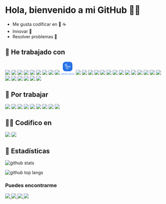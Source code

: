 # Hola, bienvenido a mi GitHub 👋🎉

- Me gusta codificar en 🐍 ☕
- Innovar 🔎
- Resolver problemas 🧠


## 🌱 He trabajado con

<code><img height="43" src="https://comunytek.com/wp-content/uploads/2017/03/Microservices.png"></code>
<code><img height="43" src="https://www.vectorlogo.zone/logos/google_cloud/google_cloud-ar21.svg"></code>
<code><img height="43" src="https://www.vectorlogo.zone/logos/microsoft_azure/microsoft_azure-ar21.svg"></code>
<code><img height="43" src="https://www.vectorlogo.zone/logos/azurecontainerregistry/azurecontainerregistry-ar21.svg"></code>
<code><img height="43" src="https://www.vectorlogo.zone/logos/kubernetes/kubernetes-ar21.svg"></code>
<code><img height="43" src="https://www.vectorlogo.zone/logos/angular/angular-ar21.svg"></code>
<code><img height="43" src="https://raw.githubusercontent.com/file-icons/icons/master/svg/Truffle.svg"></code>
<code><img height="43" src="https://raw.githubusercontent.com/detain/svg-logos/master/svg/blockchain.svg"></code>
<code><img height="43" src="https://www.vectorlogo.zone/logos/ethereum/ethereum-ar21.svg"></code>
<code><img height="43" src="https://raw.githubusercontent.com/cncf/landscape/master/hosted_logos/github-actions.svg"></code>
<code><img height="43" src="https://www.vectorlogo.zone/logos/terraformio/terraformio-ar21.svg"></code>
<code><img height="43" src="https://www.vectorlogo.zone/logos/docker/docker-ar21.svg"></code>
<code><img height="43" src="https://www.vectorlogo.zone/logos/java/java-ar21.svg"></code>
<code><img height="43" src="https://www.vectorlogo.zone/logos/springio/springio-ar21.svg"></code>
<code><img height="43" src="https://www.vectorlogo.zone/logos/python/python-ar21.svg"></code>
<code><img height="43" src="https://www.vectorlogo.zone/logos/pocoo_flask/pocoo_flask-ar21.svg"></code>
<code><img height="43" src="https://www.vectorlogo.zone/logos/apache_kafka/apache_kafka-ar21.svg"></code>
<code><img height="43" src="https://www.vectorlogo.zone/logos/opencv/opencv-ar21.svg"></code>
<code><img height="43" src="https://www.vectorlogo.zone/logos/arduino/arduino-ar21.svg"></code>
<code><img height="43" src="https://www.vectorlogo.zone/logos/mongodb/mongodb-ar21.svg"></code>
<code><img height="43" src="https://www.vectorlogo.zone/logos/oracle/oracle-ar21.svg"></code>
<code><img height="43" src="https://teorema-rd.com/wp-content/uploads/2020/05/microsoft-SQL-server-logo-1024x576.jpg"></code>
<code><img height="43" src="https://www.vectorlogo.zone/logos/mysql/mysql-ar21.svg"></code>
<code><img height="43" src="https://www.vectorlogo.zone/logos/grafana/grafana-ar21.svg"></code>
<code><img height="43" src="https://www.vectorlogo.zone/logos/linux/linux-ar21.svg"></code>
<code><img height="43" src="https://www.vectorlogo.zone/logos/ubuntu/ubuntu-ar21.svg"></code>
<code><img height="43" src="https://www.vectorlogo.zone/logos/wildfly/wildfly-ar21.svg"></code>
<code><img height="43" src="https://www.vectorlogo.zone/logos/javaee_glassfish/javaee_glassfish-ar21.svg"></code>
<code><img height="43" src="https://www.vectorlogo.zone/logos/wordpress/wordpress-ar21.svg"></code>
<code><img height="43" src="https://www.vectorlogo.zone/logos/alfresco/alfresco-ar21.svg"></code>

## 📅 Por trabajar

<code><img height="43" src="https://www.vectorlogo.zone/logos/flutterio/flutterio-ar21.svg"></code>
<code><img height="43" src="https://www.vectorlogo.zone/logos/istioio/istioio-ar21.svg"></code>
<code><img height="43" src="https://www.vectorlogo.zone/logos/reactjs/reactjs-ar21.svg"></code>
<code><img height="43" src="https://www.vectorlogo.zone/logos/amazon_aws/amazon_aws-ar21.svg"></code>
<code><img height="43" src="https://www.vectorlogo.zone/logos/openshift/openshift-ar21.svg"></code>
<code><img height="43" src="https://www.vectorlogo.zone/logos/databricks/databricks-ar21.svg"></code>
<code><img height="43" src="https://www.vectorlogo.zone/logos/pytorch/pytorch-ar21.svg"></code>
<code><img height="43" src="https://www.vectorlogo.zone/logos/elastic/elastic-ar21.svg"></code>
<code><img height="43" src="https://www.vectorlogo.zone/logos/djangoproject/djangoproject-ar21.svg"></code>

## 👷‍♂️ Codifico en

<code><img height="43" src="https://www.vectorlogo.zone/logos/jetbrains/jetbrains-ar21.svg"></code>
<code><img height="43" src="https://www.vectorlogo.zone/logos/visualstudio_code/visualstudio_code-ar21.svg"></code>

## 🎯 Estadísticas

![github stats](https://github-readme-stats.vercel.app/api?username=martinsam16&show_icons=true&count_private=true&include_all_commits=true)

![github top langs](https://github-readme-stats.vercel.app/api/top-langs?username=martinsam16&show_icons=true&layout=compact)


### Puedes encontrarme

<a href="https://www.linkedin.com/in/martinsamanarata" target="_blank">
<img width="35px" src="https://www.vectorlogo.zone/logos/linkedin/linkedin-icon.svg">
</a><a href="mailto:martin.saman@vallegrande.edu.pe" target="_blank">
<img width="35px" src="https://www.vectorlogo.zone/logos/gmail/gmail-icon.svg">
</a><a href="https://www.twitter.com/martinsaman" target="_blank">
<img width="35px"  src="https://www.vectorlogo.zone/logos/twitter/twitter-tile.svg">
</a><a href="https://martinsamanarata2018.github.io/MyCV/" target="_blank">
<img width="35px" src="https://www.freepnglogos.com/uploads/logo-website-png/logo-website-website-logo-png-transparent-background-background-15.png"></a>